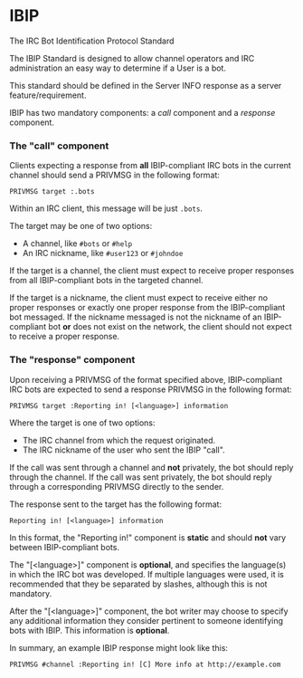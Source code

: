 # IBIP
The IRC Bot Identification Protocol Standard

The IBIP Standard is designed to allow channel operators and IRC administration an easy way to determine if a User is a bot.

This standard should be defined in the Server INFO response as a server feature/requirement.

IBIP has two mandatory components: a *call* component and a *response* component.

### The "call" component

Clients expecting a response from **all** IBIP-compliant IRC bots in the current
channel should send a PRIVMSG in the following format:

```
PRIVMSG target :.bots
```

Within an IRC client, this message will be just `.bots`.

The target may be one of two options:

* A channel, like `#bots` or `#help`
* An IRC nickname, like `#user123` or `#johndoe`

If the target is a channel, the client must expect to receive proper responses
from all IBIP-compliant bots in the targeted channel.

If the target is a nickname, the client must expect to receive either no proper
responses or exactly one proper response from the IBIP-compliant bot messaged.
If the nickname messaged is not the nickname of an IBIP-compliant bot **or** does
not exist on the network, the client should not expect to receive a proper
response.

### The "response" component

Upon receiving a PRIVMSG of the format specified above, IBIP-compliant IRC bots
are expected to send a response PRIVMSG in the following format:

```
PRIVMSG target :Reporting in! [<language>] information
```

Where the target is one of two options:

* The IRC channel from which the request originated.
* The IRC nickname of the user who sent the IBIP "call".

If the call was sent through a channel and **not** privately, the bot should
reply through the channel. If the call was sent privately, the bot should reply
through a corresponding PRIVMSG directly to the sender.

The response sent to the target has the following format:

```
Reporting in! [<language>] information
```

In this format, the "Reporting in!" component is **static** and should **not**
vary between IBIP-compliant bots.

The "[\<language\>]" component is **optional**, and specifies the language(s)
in which the IRC bot was developed. If multiple languages were used, it is
recommended that they be separated by slashes, although this is not mandatory.

After the "[\<language\>]" component, the bot writer may choose to specify any
additional information they consider pertinent to someone identifying bots with
IBIP. This information is **optional**.

In summary, an example IBIP response might look like this:

```
PRIVMSG #channel :Reporting in! [C] More info at http://example.com
```
